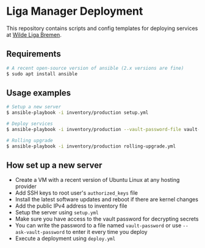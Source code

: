 # Liga Manager Deployment

This repository contains scripts and config templates for deploying
services at [Wilde Liga Bremen](https://www.wildeligabremen.de).

## Requirements

```bash
# A recent open-source version of ansible (2.x versions are fine)
$ sudo apt install ansible
```

## Usage examples

```bash
# Setup a new server
$ ansible-playbook -i inventory/production setup.yml

# Deploy services
$ ansible-playbook -i inventory/production --vault-password-file vault-password deploy.yml

# Rolling upgrade
$ ansible-playbook -i inventory/production rolling-upgrade.yml
```

## How set up a new server

* Create a VM with a recent version of Ubuntu Linux at any hosting provider
* Add SSH keys to root user's `authorized_keys` file
* Install the latest software updates and reboot if there are kernel changes
* Add the public IPv4 address to inventory file
* Setup the server using `setup.yml`
* Make sure you have access to the vault password for decrypting secrets
* You can write the password to a file named `vault-password` or use `--ask-vault-password` to enter it every time you deploy
* Execute a deployment using `deploy.yml`
